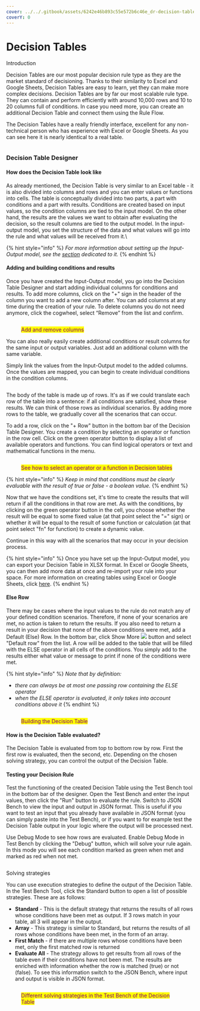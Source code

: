 ```yaml
---
cover: ../../.gitbook/assets/6242e46b893c55e572b6c46e_dr-decision-table.svg
coverY: 0
---
```


# Decision Tables

Introduction

Decision Tables are our most popular decision rule type as they are the market standard of decisioning. Thanks to their similarity to Excel and Google Sheets, Decision Tables are easy to learn, yet they can make more complex decisions. Decision Tables are by far our most scalable rule type. They can contain and perform efficiently with around 10,000 rows and 10 to 20 columns full of conditions. In case you need more, you can create an additional Decision Table and connect them using the Rule Flow.

The Decision Tables have a really friendly interface, excellent for any non-technical person who has experience with Excel or Google Sheets. As you can see here it is nearly identical to a real table.

<figure><img src="../../.gitbook/assets/Lugagge weight.png" alt=""><figcaption></figcaption></figure>

### Decision Table Designer

#### How does the Decision Table look like

As already mentioned, the Decision Table is very similar to an Excel table - it is also divided into columns and rows and you can enter values or functions into cells. The table is conceptually divided into two parts, a part with conditions and a part with results. Conditions are created based on input values, so the condition columns are tied to the input model. On the other hand, the results are the values we want to obtain after evaluating the decision, so the result columns are tied to the output model. In the input-output model, you set the structure of the data and what values will go into the rule and what values will be received from it.\


{% hint style="info" %}
_For more information about setting up the Input-Output model, see the_ [_section_](https://app.gitbook.com/s/-MN4F4-qybg8XDATvios/decision-tables/input-and-output) _dedicated to it._&#x20;
{% endhint %}

#### Adding and building conditions and results

Once you have created the Input-Output model, you go into the Decision Table Designer and start adding individual columns for conditions and results. To add more columns, click on the "+" sign in the header of the column you want to add a new column after. You can add columns at any time during the creation of your rule. To delete columns you do not need anymore, click the cogwheel, select “Remove” from the list and confirm.

<figure><img src="../../.gitbook/assets/addingcolumnstable.gif" alt=""><figcaption><p><mark style="color:purple;">Add and remove columns</mark></p></figcaption></figure>

You can also really easily create additional conditions or result columns for the same input or output variables. Just add an additional column with the same variable.

Simply link the values from the Input-Output model to the added columns. Once the values are mapped, you can begin to create individual conditions in the condition columns.

<figure><img src="../../.gitbook/assets/bindcolumnstomodel.gif" alt=""><figcaption></figcaption></figure>

The body of the table is made up of rows. It's as if we could translate each row of the table into a sentence: if all conditions are satisfied, show these results. We can think of those rows as individual scenarios. By adding more rows to the table, we gradually cover all the scenarios that can occur.

To add a row, click on the "+ Row" button in the bottom bar of the Decision Table Designer. You create a condition by selecting an operator or function in the row cell. Click on the green operator button to display a list of available operators and functions. You can find logical operators or text and mathematical functions in the menu.

<figure><img src="../../.gitbook/assets/selecoperatortable.gif" alt=""><figcaption><p><mark style="color:purple;">See how to select an operator or a function in Decision tables</mark></p></figcaption></figure>

{% hint style="info" %}
_Keep in mind that conditions must be clearly evaluable with the result of true or false - a boolean value._
{% endhint %}

Now that we have the conditions set, it's time to create the results that will return if all the conditions in that row are met. As with the conditions, by clicking on the green operator button in the cell, you choose whether the result will be equal to some fixed value (at that point select the "=" sign) or whether it will be equal to the result of some function or calculation (at that point select "fn" for function) to create a dynamic value.

Continue in this way with all the scenarios that may occur in your decision process.

{% hint style="info" %}
Once you have set up the Input-Output model, you can export your Decision Table in XLSX format. In Excel or Google Sheets, you can then add more data at once and re-import your rule into your space. For more information on creating tables using Excel or Google Sheets, click [here](https://app.gitbook.com/s/-MN4F4-qybg8XDATvios/decision-tables/manage-tables-excel-gsheets).
{% endhint %}

#### Else Row

There may be cases where the input values to the rule do not match any of your defined condition scenarios. Therefore, if none of your scenarios are met, no action is taken to return the results. If you also need to return a result in your decision that none of the above conditions were met, add a Default (Else) Row. In the bottom bar, click Show More ![](<../../.gitbook/assets/busrurulescontextmenubutton (2).png>) button and select "Default row" from the list. A row will be added to the table that will be filled with the ELSE operator in all cells of the conditions. You simply add to the results either what value or message to print if none of the conditions were met.

{% hint style="info" %}
_Note that by definition:_

* _there can always be at most one passing row containing the ELSE operator_
* _when the ELSE operator is evaluated, it only takes into account conditions above it_
{% endhint %}

<figure><img src="../../.gitbook/assets/buildtable.gif" alt=""><figcaption><p><mark style="color:purple;">Building the Decision Table</mark></p></figcaption></figure>

#### How is the Decision Table evaluated?

The Decision Table is evaluated from top to bottom row by row. First the first row is evaluated, then the second, etc. Depending on the chosen solving strategy, you can control the output of the Decision Table.

#### Testing your Decision Rule

Test the functioning of the created Decision Table using the Test Bench tool in the bottom bar of the designer. Open the Test Bench and enter the input values, then click the "Run" button to evaluate the rule. Switch to JSON Bench to view the input and output in JSON format. This is useful if you want to test an input that you already have available in JSON format (you can simply paste into the Test Bench), or if you want to for example test the Decision Table output in your logic where the output will be processed next.

Use Debug Mode to see how rows are evaluated. Enable Debug Mode in Test Bench by clicking the "Debug" button, which will solve your rule again. In this mode you will see each condition marked as green when met and marked as red when not met.

<figure><img src="../../.gitbook/assets/testbench.gif" alt=""><figcaption></figcaption></figure>

Solving strategies

You can use execution strategies to define the output of the Decision Table. In the Test Bench Tool, click the Standard button to open a list of possible strategies. These are as follows:&#x20;

* **Standard** - This is the default strategy that returns the results of all rows whose conditions have been met as output. If 3 rows match in your table, all 3 will appear in the output.
* **Array** - This strategy is similar to Standard, but returns the results of all rows whose conditions have been met, in the form of an array.
* **First Match** - if there are multiple rows whose conditions have been met, only the first matched row is returned
* **Evaluate All** - The strategy allows to get results from all rows of the table even if their conditions have not been met. The results are enriched with information whether the row is matched (true) or not (false). To see this information switch to the JSON Bench, where input and output is visible in JSON format.

<figure><img src="../../.gitbook/assets/strategytable.gif" alt=""><figcaption><p><mark style="color:purple;">Different solving strategies in the Test Bench of the Decision Table</mark></p></figcaption></figure>
